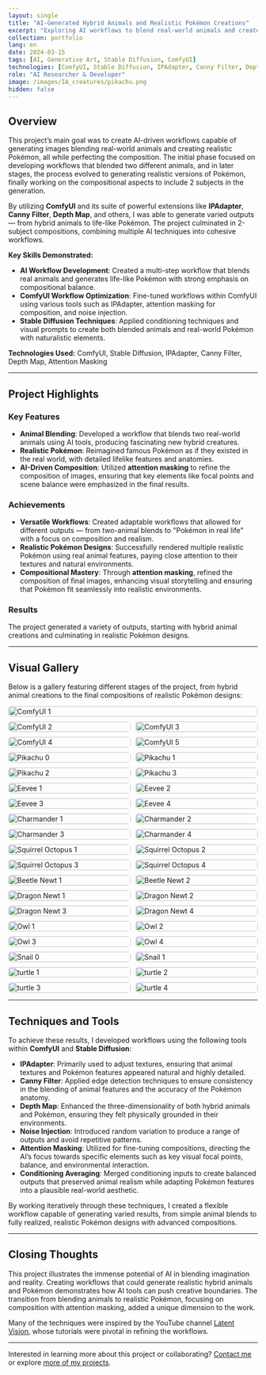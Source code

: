 ```yaml
---
layout: single
title: "AI-Generated Hybrid Animals and Realistic Pokémon Creations"
excerpt: "Exploring AI workflows to blend real-world animals and create realistic Pokémon with compositional artistry."
collection: portfolio
lang: en
date: 2024-03-15
tags: [AI, Generative Art, Stable Diffusion, ComfyUI]
technologies: [ComfyUI, Stable Diffusion, IPAdapter, Canny Filter, Depth Map]
role: "AI Researcher & Developer"
image: /images/IA_creatures/pikachu.png
hidden: false
---
```


## Overview

This project’s main goal was to create AI-driven workflows capable of generating images blending real-world animals and creating realistic Pokémon, all while perfecting the composition. The initial phase focused on developing workflows that blended two different animals, and in later stages, the process evolved to generating realistic versions of Pokémon, finally working on the compositional aspects to include 2 subjects in the generation.

By utilizing **ComfyUI** and its suite of powerful extensions like **IPAdapter**, **Canny Filter**, **Depth Map**, and others, I was able to generate varied outputs — from hybrid animals to life-like Pokémon. The project culminated in 2-subject compositions, combining multiple AI techniques into cohesive workflows.

**Key Skills Demonstrated:**

- **AI Workflow Development**: Created a multi-step workflow that blends real animals and generates life-like Pokémon with strong emphasis on compositional balance.
- **ComfyUI Workflow Optimization**: Fine-tuned workflows within ComfyUI using various tools such as IPAdapter, attention masking for composition, and noise injection.
- **Stable Diffusion Techniques**: Applied conditioning techniques and visual prompts to create both blended animals and real-world Pokémon with naturalistic elements.

**Technologies Used:** ComfyUI, Stable Diffusion, IPAdapter, Canny Filter, Depth Map, Attention Masking

---

## Project Highlights

### Key Features

- **Animal Blending**: Developed a workflow that blends two real-world animals using AI tools, producing fascinating new hybrid creatures.
- **Realistic Pokémon**: Reimagined famous Pokémon as if they existed in the real world, with detailed lifelike features and anatomies.
- **AI-Driven Composition**: Utilized **attention masking** to refine the composition of images, ensuring that key elements like focal points and scene balance were emphasized in the final results.
  
### Achievements

- **Versatile Workflows**: Created adaptable workflows that allowed for different outputs — from two-animal blends to "Pokémon in real life" with a focus on composition and realism.
- **Realistic Pokémon Designs**: Successfully rendered multiple realistic Pokémon using real animal features, paying close attention to their textures and natural environments.
- **Compositional Mastery**: Through **attention masking**, refined the composition of final images, enhancing visual storytelling and ensuring that Pokémon fit seamlessly into realistic environments.

### Results

The project generated a variety of outputs, starting with hybrid animal creations and culminating in realistic Pokémon designs. 

---

## Visual Gallery

Below is a gallery featuring different stages of the project, from hybrid animal creations to the final compositions of realistic Pokémon designs:

<div class="gallery">
  <a href="/images/IA_creatures/ComfyUI_00002_.png"><img src="/images/IA_creatures/ComfyUI_00002_.png" alt="ComfyUI 1"></a>
  <a href="/images/IA_creatures/ComfyUI_00004_.png"><img src="/images/IA_creatures/ComfyUI_00004_.png" alt="ComfyUI 2"></a>
  <a href="/images/IA_creatures/ComfyUI_00005_.png"><img src="/images/IA_creatures/ComfyUI_00005_.png" alt="ComfyUI 3"></a>
  <a href="/images/IA_creatures/ComfyUI_00006_.png"><img src="/images/IA_creatures/ComfyUI_00006_.png" alt="ComfyUI 4"></a>
  <a href="/images/IA_creatures/ComfyUI_00007_.png"><img src="/images/IA_creatures/ComfyUI_00007_.png" alt="ComfyUI 5"></a>
    <a href="/images/IA_creatures/pikachu.png"><img src="/images/IA_creatures/pikachu.png" alt="Pikachu 0"></a>
  <a href="/images/IA_creatures/pikachu1.png"><img src="/images/IA_creatures/pikachu1.png" alt="Pikachu 1"></a>
  <a href="/images/IA_creatures/pikachu2.png"><img src="/images/IA_creatures/pikachu2.png" alt="Pikachu 2"></a>
  <a href="/images/IA_creatures/pikachu3.png"><img src="/images/IA_creatures/pikachu3.png" alt="Pikachu 3"></a>
  <a href="/images/IA_creatures/eevee1.png"><img src="/images/IA_creatures/eevee1.png" alt="Eevee 1"></a>
  <a href="/images/IA_creatures/eevee2.png"><img src="/images/IA_creatures/eevee2.png" alt="Eevee 2"></a>
  <a href="/images/IA_creatures/eevee3.png"><img src="/images/IA_creatures/eevee3.png" alt="Eevee 3"></a>
  <a href="/images/IA_creatures/eevee4.png"><img src="/images/IA_creatures/eevee4.png" alt="Eevee 4"></a>
   <a href="/images/IA_creatures/charmander1.png"><img src="/images/IA_creatures/charmander1.png" alt="Charmander 1"></a>
  <a href="/images/IA_creatures/charmander2.png"><img src="/images/IA_creatures/charmander2.png" alt="Charmander 2"></a>
  <a href="/images/IA_creatures/charmander3.png"><img src="/images/IA_creatures/charmander3.png" alt="Charmander 3"></a>
  <a href="/images/IA_creatures/charmander4.png"><img src="/images/IA_creatures/charmander4.png" alt="Charmander 4"></a>
  <a href="/images/IA_creatures/Squirrel_octopus.png"><img src="/images/IA_creatures/Squirrel_octopus.png" alt="Squirrel Octopus 1"></a>
  <a href="/images/IA_creatures/squirrel_octopus1.png"><img src="/images/IA_creatures/squirrel_octopus1.png" alt="Squirrel Octopus 2"></a>
  <a href="/images/IA_creatures/squirrel_octopus2.png"><img src="/images/IA_creatures/squirrel_octopus2.png" alt="Squirrel Octopus 3"></a>
  <a href="/images/IA_creatures/squirrel_octopus3.png"><img src="/images/IA_creatures/squirrel_octopus3.png" alt="Squirrel Octopus 4"></a>
  <a href="/images/IA_creatures/Beetle_newt_00334_.png"><img src="/images/IA_creatures/Beetle_newt_00334_.png" alt="Beetle Newt 1"></a>
  <a href="/images/IA_creatures/Beetle_newt_00362_.png"><img src="/images/IA_creatures/Beetle_newt_00362_.png" alt="Beetle Newt 2"></a>
  <a href="/images/IA_creatures/dragon_newt1.png"><img src="/images/IA_creatures/dragon_newt1.png" alt="Dragon Newt 1"></a>
  <a href="/images/IA_creatures/dragon_newt2.png"><img src="/images/IA_creatures/dragon_newt2.png" alt="Dragon Newt 2"></a>
  <a href="/images/IA_creatures/dragon_newt3.png"><img src="/images/IA_creatures/dragon_newt3.png" alt="Dragon Newt 3"></a>
  <a href="/images/IA_creatures/dragon_newt4.png"><img src="/images/IA_creatures/dragon_newt4.png" alt="Dragon Newt 4"></a>
  <a href="/images/IA_creatures/owl1.png"><img src="/images/IA_creatures/owl1.png" alt="Owl 1"></a>
  <a href="/images/IA_creatures/owl2.png"><img src="/images/IA_creatures/owl2.png" alt="Owl 2"></a>
  <a href="/images/IA_creatures/owl3.png"><img src="/images/IA_creatures/owl3.png" alt="Owl 3"></a>
  <a href="/images/IA_creatures/owl4.png"><img src="/images/IA_creatures/owl4.png" alt="Owl 4"></a>
  <a href="/images/IA_creatures/snail.png"><img src="/images/IA_creatures/snail.png" alt="Snail 0"></a>
  <a href="/images/IA_creatures/snail1.png"><img src="/images/IA_creatures/snail1.png" alt="Snail 1"></a>
  <a href="/images/IA_creatures/turtle.png"><img src="/images/IA_creatures/turtle.png" alt="turtle 1"></a>
  <a href="/images/IA_creatures/turtle1.png"><img src="/images/IA_creatures/turtle1.png" alt="turtle 2"></a>
  <a href="/images/IA_creatures/turtle2.png"><img src="/images/IA_creatures/turtle2.png" alt="turtle 3"></a>
  <a href="/images/IA_creatures/turtle3.png"><img src="/images/IA_creatures/turtle3.png" alt="turtle 4"></a>
</div>

---

## Techniques and Tools

To achieve these results, I developed workflows using the following tools within **ComfyUI** and **Stable Diffusion**:

- **IPAdapter**: Primarily used to adjust textures, ensuring that animal textures and Pokémon features appeared natural and highly detailed.
- **Canny Filter**: Applied edge detection techniques to ensure consistency in the blending of animal features and the accuracy of the Pokémon anatomy.
- **Depth Map**: Enhanced the three-dimensionality of both hybrid animals and Pokémon, ensuring they felt physically grounded in their environments.
- **Noise Injection**: Introduced random variation to produce a range of outputs and avoid repetitive patterns.
- **Attention Masking**: Utilized for fine-tuning compositions, directing the AI’s focus towards specific elements such as key visual focal points, balance, and environmental interaction.
- **Conditioning Averaging**: Merged conditioning inputs to create balanced outputs that preserved animal realism while adapting Pokémon features into a plausible real-world aesthetic.

By working iteratively through these techniques, I created a flexible workflow capable of generating varied results, from simple animal blends to fully realized, realistic Pokémon designs with advanced compositions.

---

## Closing Thoughts

This project illustrates the immense potential of AI in blending imagination and reality. Creating workflows that could generate realistic hybrid animals and Pokémon demonstrates how AI tools can push creative boundaries. The transition from blending animals to realistic Pokémon, focusing on composition with attention masking, added a unique dimension to the work. 

Many of the techniques were inspired by the YouTube channel [Latent Vision](https://www.youtube.com/@latentvision), whose tutorials were pivotal in refining the workflows.

---

Interested in learning more about this project or collaborating? [Contact me](/contact) or explore [more of my projects](/portfolio/).

<style>
.gallery {
  display: flex;
  flex-wrap: wrap;
  gap: 10px;
}

.gallery a {
  flex: 1 1 calc(50% - 10px);  /* Display 2 items per row */
  box-sizing: border-box;
  display: block;
  overflow: hidden;
  border-radius: 5px;
  transition: transform 0.3s ease;
}

.gallery a:first-child {
  flex: 1 1 100%;  /* Make the first image span the entire row */
}

.gallery a:hover {
  transform: scale(1.05);
}

.gallery img {
  width: 100%;
  height: auto;
  display: block;
  border-radius: 5px;
}
</style>
